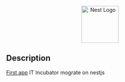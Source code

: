 <p align="center">
  <a href="http://nestjs.com/" target="blank"><img src="https://nestjs.com/img/logo-small.svg" width="100" alt="Nest Logo" /></a>
</p>

## Description

[First app](https://github.com/valek00794/sprint-1-back) IT Incubator mograte on nestjs

